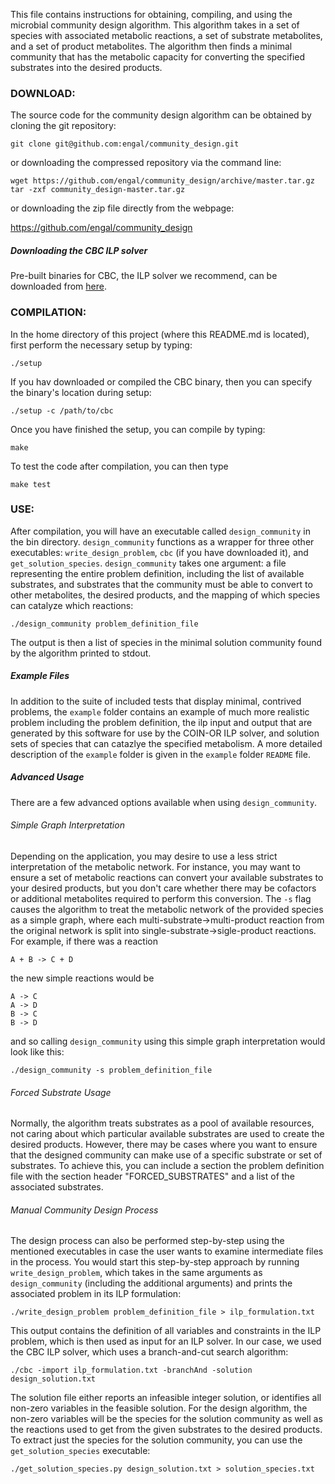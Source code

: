 This file contains instructions for obtaining, compiling, and using the microbial community design algorithm.  This algorithm takes in a set of species with associated metabolic reactions, a set of substrate metabolites, and a set of product metabolites.  The algorithm then finds a minimal community that has the metabolic capacity for converting the specified substrates into the desired products.

### DOWNLOAD:

The source code for the community design algorithm can be obtained by cloning the git repository:

`git clone git@github.com:engal/community_design.git`

or downloading the compressed repository via the command line:

```
wget https://github.com/engal/community_design/archive/master.tar.gz
tar -zxf community_design-master.tar.gz
```

or downloading the zip file directly from the webpage:

https://github.com/engal/community_design

##### Downloading the CBC ILP solver

Pre-built binaries for CBC, the ILP solver we recommend, can be downloaded from [here](http://ampl.com/products/solvers/open-source/#cbc).

### COMPILATION:

In the home directory of this project (where this README.md is located), first perform the necessary setup by typing:

`./setup`

If you hav downloaded or compiled the CBC binary, then you can specify the binary's location during setup:

`./setup -c /path/to/cbc`

Once you have finished the setup, you can compile by typing:

`make`

To test the code after compilation, you can then type

`make test`

### USE:

After compilation, you will have an executable called `design_community` in the bin directory.  `design_community` functions as a wrapper for three other executables: `write_design_problem`, `cbc` (if you have downloaded it), and `get_solution_species`.  `design_community` takes one argument: a file representing the entire problem definition, including the list of available substrates, and substrates that the community must be able to convert to other metabolites, the desired products, and the mapping of which species can catalyze which reactions:

`./design_community problem_definition_file`

The output is then a list of species in the minimal solution community found by the algorithm printed to stdout.

##### Example Files

In addition to the suite of included tests that display minimal, contrived problems, the `example` folder contains an example of much more realistic problem including the problem definition, the ilp input and output that are generated by this software for use by the COIN-OR ILP solver, and solution sets of species that can catazlye the specified metabolism. A more detailed description of the `example` folder is given in the `example` folder `README` file.

##### Advanced Usage

There are a few advanced options available when using `design_community`.

###### Simple Graph Interpretation

Depending on the application, you may desire to use a less strict interpretation of the metabolic network.  For instance, you may want to ensure a set of metabolic reactions can convert your available substrates to your desired products, but you don't care whether there may be cofactors or additional metabolites required to perform this conversion.  The `-s` flag causes the algorithm to treat the metabolic network of the provided species as a simple graph, where each multi-substrate->multi-product reaction from the original network is split into single-substrate->sigle-product reactions.  For example, if there was a reaction

`A + B -> C + D`

the new simple reactions would be

```
A -> C
A -> D
B -> C
B -> D
```

and so calling `design_community` using this simple graph interpretation would look like this:

`./design_community -s problem_definition_file`

###### Forced Substrate Usage

Normally, the algorithm treats substrates as a pool of available resources, not caring about which particular available substrates are used to create the desired products.  However, there may be cases where you want to ensure that the designed community can make use of a specific substrate or set of substrates.  To achieve this, you can include a section the problem definition file with the section header "FORCED_SUBSTRATES" and a list of the associated substrates.

###### Manual Community Design Process

The design process can also be performed step-by-step using the mentioned executables in case the user wants to examine intermediate files in the process.  You would start this step-by-step approach by running `write_design_problem`, which takes in the same arguments as `design_community` (including the additional arguments) and prints the associated problem in its ILP formulation:

`./write_design_problem problem_definition_file > ilp_formulation.txt`

This output contains the definition of all variables and constraints in the ILP problem, which is then used as input for an ILP solver.  In our case, we used the CBC ILP solver, which uses a branch-and-cut search algorithm:

`./cbc -import ilp_formulation.txt -branchAnd -solution design_solution.txt`

The solution file either reports an infeasible integer solution, or identifies all non-zero variables in the feasible solution.  For the design algorithm, the non-zero variables will be the species for the solution community as well as the reactions used to get from the given substrates to the desired products.  To extract just the species for the solution community, you can use the `get_solution_species` executable:

`./get_solution_species.py design_solution.txt > solution_species.txt`